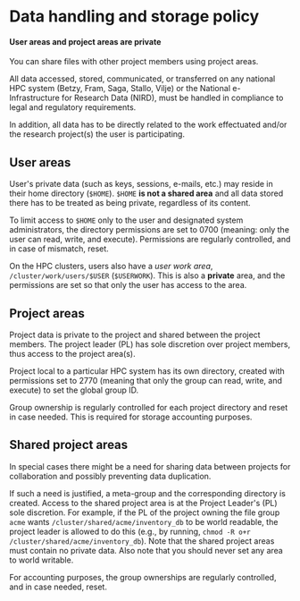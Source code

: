 

# Data handling and storage policy

<div class="alert alert-warning">
  <h4>User areas and project areas are private</h4>
  <p>
    You can share files with other project members using project areas.
  </p>
</div>

All data accessed, stored, communicated, or transferred on any national HPC
system (Betzy, Fram, Saga, Stallo, Vilje) or the National e-Infrastructure for Research Data (NIRD),
must be handled in compliance to legal and regulatory requirements.

In addition, all data has to be directly related to the work effectuated and/or
the research project(s) the user is participating.


## User areas

User's private data (such as keys, sessions, e-mails, etc.) may reside in their
home directory (`$HOME`).
`$HOME` **is not a shared area** and all data stored there has to be treated as
being private, regardless of its content.

To limit access to `$HOME` only to the user and designated system administrators,
the directory permissions are set to 0700 (meaning: only the user can read, write, and execute).
Permissions are regularly controlled, and in case of mismatch, reset.

On the HPC clusters, users also have a *user work area*,
`/cluster/work/users/$USER` (`$USERWORK`). This is also a **private**
area, and the permissions are set so that only the user has access to
the area.


## Project areas

Project data is private to the project and shared between the project members.
The project leader (PL) has sole discretion over project members, thus access
to the project area(s).

Project local to a particular HPC system has its own directory, created with
permissions set to 2770 (meaning that only the group can read, write, and execute)
to set the global group ID.

Group ownership is regularly controlled for each project directory and reset in
case needed. This is required for storage accounting purposes.


## Shared project areas

In special cases there might be a need for sharing data between projects for
collaboration and possibly preventing data duplication.

If such a need is justified, a meta-group and the corresponding directory is
created. Access to the shared project area is at the Project Leader's (PL) sole discretion.
For example, if the PL of the project owning the file group `acme` wants 
`/cluster/shared/acme/inventory_db` to be world readable, the project leader is allowed to do this 
(e.g., by running, `chmod -R o+r /cluster/shared/acme/inventory_db`).
Note that the shared project areas must contain no private data. Also note that
you should never set any area to world writable.

For accounting purposes, the group ownerships are regularly controlled, and
in case needed, reset.
